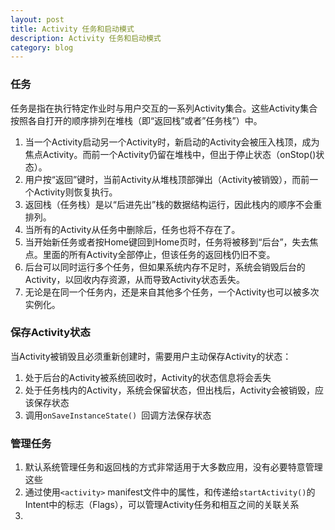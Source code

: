 ```yaml
---
layout: post
title: Activity 任务和启动模式
description: Activity 任务和启动模式
category: blog
---
```



### 任务

任务是指在执行特定作业时与用户交互的一系列Activity集合。这些Activity集合按照各自打开的顺序排列在堆栈（即“返回栈”或者”任务栈”）中。

1. 当一个Activity启动另一个Activity时，新启动的Activity会被压入栈顶，成为焦点Activity。而前一个Activity仍留在堆栈中，但出于停止状态（onStop()状态）。
2. 用户按“返回”键时，当前Activity从堆栈顶部弹出（Activity被销毁），而前一个Activity则恢复执行。
3. 返回栈（任务栈）是以“后进先出”栈的数据结构运行，因此栈内的顺序不会重排列。
4. 当所有的Activity从任务中删除后，任务也将不存在了。
5. 当开始新任务或者按Home键回到Home页时，任务将被移到“后台”，失去焦点。里面的所有Activity全部停止，但该任务的返回栈仍旧不变。
6. 后台可以同时运行多个任务，但如果系统内存不足时，系统会销毁后台的Activity，以回收内存资源，从而导致Activity状态丢失。
7. 无论是在同一个任务内，还是来自其他多个任务，一个Activity也可以被多次实例化。

### 保存Activity状态

当Activity被销毁且必须重新创建时，需要用户主动保存Activity的状态：

1. 处于后台的Activity被系统回收时，Activity的状态信息将会丢失
2. 处于任务栈内的Activity，系统会保留状态，但出栈后，Activity会被销毁，应该保存状态
3. 调用`onSaveInstanceState() `回调方法保存状态

### 管理任务

1. 默认系统管理任务和返回栈的方式非常适用于大多数应用，没有必要特意管理这些
2. 通过使用`<activity>` manifest文件中的属性，和传递给`startActivity()`的Intent中的标志（Flags），可以管理Activity任务和相互之间的关联关系
3. 


